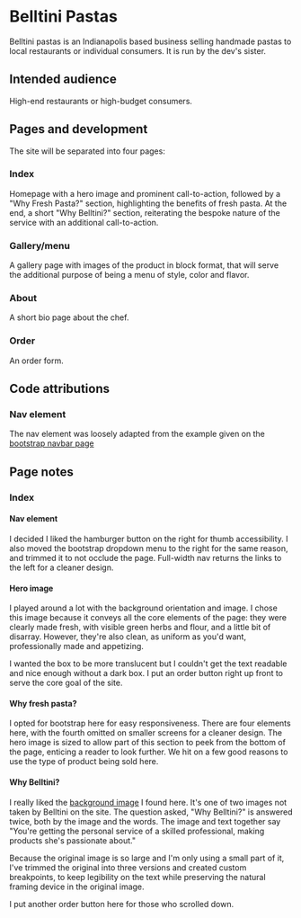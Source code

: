 # Belltini Pastas
Belltini pastas is an Indianapolis based business selling handmade pastas to local restaurants or individual consumers. It is run by the dev's sister.

## Intended audience
High-end restaurants or high-budget consumers.

## Pages and development
The site will be separated into four pages:
### Index
Homepage with a hero image and prominent call-to-action, followed by a "Why Fresh Pasta?" section, highlighting the benefits of fresh pasta. At the end, a short "Why Belltini?" section, reiterating the bespoke nature of the service with an additional call-to-action.
### Gallery/menu
A gallery page with images of the product in block format, that will serve the additional purpose of being a menu of style, color and flavor.
### About
A short bio page about the chef.
### Order
An order form.

## Code attributions
### Nav element
The nav element was loosely adapted from the example given on the [bootstrap navbar page](https://getbootstrap.com/docs/4.0/components/navbar/)

## Page notes
### Index
#### Nav element
I decided I liked the hamburger button on the right for thumb accessibility. I also moved the bootstrap dropdown menu to the right for the same reason, and trimmed it to not occlude the page. Full-width nav returns the links to the left for a cleaner design.
#### Hero image
I played around a lot with the background orientation and image. I chose this image because it conveys all the core elements of the page: they were clearly made fresh, with visible green herbs and flour, and a little bit of disarray. However, they're  also clean, as uniform as you'd want, professionally made and appetizing.

I wanted the box to be more translucent but I couldn't get the text readable and nice enough without a dark box. I put an order button right up front to serve the core goal of the site.
#### Why fresh pasta?
I opted for bootstrap here for easy responsiveness. There are four elements here, with the fourth omitted on smaller screens for a cleaner design. The hero image is sized to allow part of this section to peek from the bottom of the page, enticing a reader to look further. We hit on a few good reasons to use the type of product being sold here.
#### Why Belltini?
I really liked the [background image](https://www.pexels.com/photo/cook-making-fresh-dough-in-bakery-6287313/) I found here. It's one of two images not taken by Belltini on the site. The question asked, "Why Belltini?" is answered twice, both by the image and the words. The image and text together say "You're getting the personal service of a skilled professional, making products she's passionate about."

Because the original image is so large and I'm only using a small part of it, I've trimmed the original into three versions and created custom breakpoints, to keep legibility on the text while preserving the natural framing device in the original image.

I put another order button here for those who scrolled down.